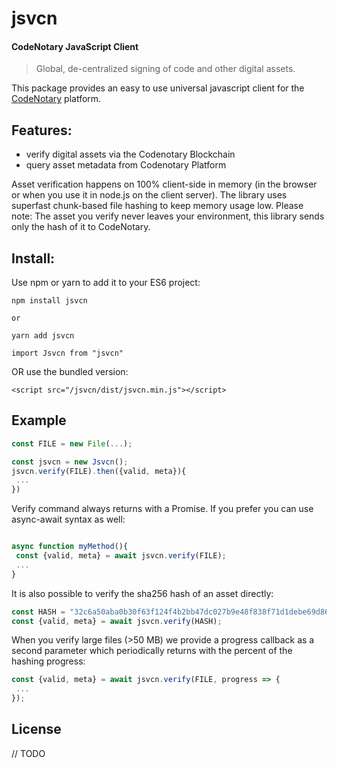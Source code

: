 # jsvcn

#### CodeNotary JavaScript Client 

> Global, de-centralized signing of code and other digital assets.

This package provides an easy to use universal javascript client for the [CodeNotary](https://www.codenotary.io)
platform. 

## Features: 

- verify digital assets via the Codenotary Blockchain
- query asset metadata from Codenotary Platform 

Asset verification happens on 100% client-side in memory (in the browser or when you use it in node.js on the client server).
The library uses superfast chunk-based file hashing to keep memory usage low. 
Please note: The asset you verify never leaves your environment, this library sends only the hash of it to CodeNotary. 

## Install: 

Use npm or yarn to add it to your ES6 project: 

``` 
npm install jsvcn

or

yarn add jsvcn

import Jsvcn from "jsvcn"
```

OR use the bundled version: 

```
<script src="/jsvcn/dist/jsvcn.min.js"></script>
```


## Example

```javascript
const FILE = new File(...);

const jsvcn = new Jsvcn();
jsvcn.verify(FILE).then({valid, meta}){
 ...
})

```

Verify command always returns with a Promise. If you prefer you can use async-await syntax as well: 

``` javascript

async function myMethod(){
 const {valid, meta} = await jsvcn.verify(FILE);
 ...
}

```

It is also possible to verify the sha256 hash of an asset directly: 

``` javascript
const HASH = "32c6a50aba0b30f63f124f4b2bb47dc027b9e48f838f71d1debe69d8680ecf70";
const {valid, meta} = await jsvcn.verify(HASH);

``` 

When you verify large files (>50 MB) we provide a progress callback as a second parameter which periodically returns with the percent of the hashing progress: 

``` javascript
const {valid, meta} = await jsvcn.verify(FILE, progress => {
 ...
});

``` 


## License

// TODO